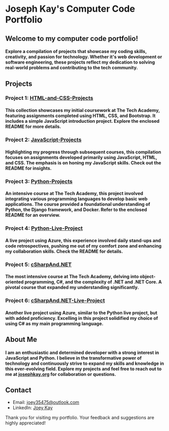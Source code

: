 # Joseph Kay's Computer Code Portfolio

## Welcome to my computer code portfolio! 

#### Explore a compilation of projects that showcase my coding skills, creativity, and passion for technology. Whether it's web development or software engineering, these projects reflect my dedication to solving real-world problems and contributing to the tech community.

## Projects

### Project 1: [HTML-and-CSS-Projects](HTML-and-CSS-Projects)

#### This collection showcases my initial coursework at The Tech Academy, featuring assignments completed using HTML, CSS, and Bootstrap. It includes a simple JavaScript introduction project. Explore the enclosed README for more details.

### Project 2: [JavaScript-Projects](JavaScript-Projects)

#### Highlighting my progress through subsequent courses, this compilation focuses on assignments developed primarily using JavaScript, HTML, and CSS. The emphasis is on honing my JavaScript skills. Check out the README for insights.

### Project 3: [Python-Projects](Python-Projects)

#### An intensive course at The Tech Academy, this project involved integrating various programming languages to develop basic web applications. The course provided a foundational understanding of Python, the Django framework, and Docker. Refer to the enclosed README for an overview.

### Project 4: [Python-Live-Project](Python-Live-Project)

#### A live project using Azure, this experience involved daily stand-ups and code retrospectives, pushing me out of my comfort zone and enhancing my collaboration skills. Check the README for details.

### Project 5: [cSharpAnd.NET](cSharpAnd.NET)


#### The most intensive course at The Tech Academy, delving into object-oriented programming, C#, and the complexity of .NET and .NET Core. A pivotal course that expanded my understanding significantly.

### Project 6: [cSharpAnd.NET-Live-Project](cSharpAnd.NET-Live-Project)

#### Another live project using Azure, similar to the Python live project, but with added proficiency. Excelling in this project solidified my choice of using C# as my main programming language.

## About Me

#### I am an enthusiastic and determined developer with a strong interest in JavaScript and Python. I believe in the transformative power of technology and continuously strive to expand my skills and knowledge in this ever-evolving field. Explore my projects and feel free to reach out to me at [josephkay.org](http://josephkay.org/) for collaboration or questions.

## Contact

- Email: joey35475@outlook.com
- LinkedIn: [Joey Kay](https://www.linkedin.com/in/josephkaycodewhisperer)

Thank you for visiting my portfolio. Your feedback and suggestions are highly appreciated!
